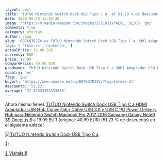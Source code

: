 ```yaml
---
layout: post
title: 'TUTUO Nintendo Switch Dock USB Tipo C a  al 51.23 % de descuento'
date: 2020-06-28 13:02:30
image: 'https://m.media-amazon.com/images/I/51O11kPAE9L._SL200_.jpg'
comments: true
category: ofertas
author: ring
slug: 'B076Q7R2ZV-es TUTUO Nintendo Switch Dock USB Tipo C a HDMI Adaptador USB...'
tags: [ 'tole.es','nintendo', ]
actualPrice: 19.99 EUR
currency: EUR
price: 19.99
comparePrice: 40.99 EUR
prodname: 'TUTUO Nintendo Switch Dock USB Tipo C a HDMI Adaptador USB Hub Convertidor Cable USB 3.0 y USB C PD  Power Delivery  Hub para Nintendo Switch  Macbook Pro 2017 2016  Samsung Galaxy Note9 S9  Oneplus 6'
country: 'es'
flag: '🇪🇸'
buyurl: 'https://www.amazon.es/dp/B076Q7R2ZV/?tag=tolees-21'
descuento: '51.23'
average: '21.32333333333333'
---
```


Ahora mismo tienes [TUTUO Nintendo Switch Dock USB Tipo C a HDMI Adaptador USB Hub Convertidor Cable USB 3.0 y USB C PD  Power Delivery  Hub para Nintendo Switch  Macbook Pro 2017 2016  Samsung Galaxy Note9 S9  Oneplus 6](https://www.amazon.es/dp/B076Q7R2ZV/?tag=tolees-21) a 19.99 EUR (original: 40.99 EUR) (51.23 %  de descuento) en el siguiente enlace!

[![TUTUO Nintendo Switch Dock USB Tipo C a ](https://m.media-amazon.com/images/I/51O11kPAE9L._SL200_.jpg)](https://www.amazon.es/dp/B076Q7R2ZV/?tag=tolees-21)

🔎:


[🛒 Visítala!!!](https://www.amazon.es/dp/B076Q7R2ZV/?tag=tolees-21)
